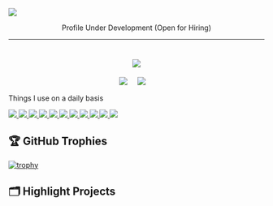 ![](https://komarev.com/ghpvc/?username=WebAdib&style=for-the-badge)
<!-- ================================================================================================================================================================ -->
<!-- <div align="center">
  <img src="https://github.com/Ileriayo/ileriayo/blob/master/images/header.gif" alt="header"/>
</div>
-->
<p align="center"> Profile Under Development (Open for Hiring)</p>
<hr>
<!-- ================================================================================================================================================================ -->


<!-- ================================================================================================================================================================ -->

<h1 align="center">
  <a href="https://git.io/typing-svg">
    <img src="https://readme-typing-svg.herokuapp.com/?lines=Hello,+There!+👋;I+am+Md+Adib+Khan....;Nice+to+meet+you!&center=true&size=30">
  </a>
</h1>
<p align="center">
  <a target="_blank"href="https://www.linkedin.com/in/md-adib-khan-94a539316/"><img src="https://img.shields.io/badge/linkedin-%230077B5.svg?&style=for-the-badge&logo=linkedin&logoColor=white" /></a>&nbsp;&nbsp;&nbsp;&nbsp;
  <a href="mailto:webadib@gmail.com"><img src="https://img.shields.io/badge/gmail-%23D14836.svg?&style=for-the-badge&logo=gmail&logoColor=white" /></a>&nbsp;&nbsp;&nbsp;&nbsp;
</p>
<!-- ================================================================================================================================================================ -->
Things I use on a daily basis

<p align="left">
  <a href="https://github.com/WebAdib/webadib">
<img  src="https://readme-components.vercel.app/api?component=logo&fill=black&logo=flutter&animation=pulse&svgfill=59c7f8">
</a>
  <a href="https://github.com/WebAdib/webadib">
<img  src="https://readme-components.vercel.app/api?component=logo&fill=black&logo=dart&svgfill=2d79c7">
</a>
  <a href="https://github.com/WebAdib/webadib">
<img  src="https://readme-components.vercel.app/api?component=logo&fill=black&logo=figma&svgfill=f25425">
</a>
  <a href="https://github.com/WebAdib/webadib">
<img  src="https://readme-components.vercel.app/api?component=logo&fill=black&logo=wordpress&svgfill=21759b">
</a>
  <a href="https://github.com/WebAdib/webadib">
<img  src="https://readme-components.vercel.app/api?component=logo&fill=black&logo=java&svgfill=f6851d">
</a>
<a href="https://github.com/WebAdib/webadib">
 <img  src="https://readme-components.vercel.app/api?component=logo&fill=black&logo=react&animation=spin&svgfill=15d8fe">  
 </a>
   <a href="https://github.com/WebAdib/webadib">
<img  src="https://readme-components.vercel.app/api?component=logo&fill=black&logo=typescript&svgfill=2d79c7">
</a>
 <a href="https://github.com/WebAdib/webadib">
 <img  src="https://readme-components.vercel.app/api?component=logo&fill=black&logo=node.js&svgfill=659b60">
</a>
<a href="https://github.com/WebAdib/webadib">
<img  src="https://readme-components.vercel.app/api?component=logo&fill=black&logo=javascript&svgfill=f6df1c">
</a>
<a href="https://github.com/WebAdib/webadib">
<img  src="https://readme-components.vercel.app/api?component=logo&fill=black&logo=CSS3&svgfill=028dd1">
</a>
<a href="https://github.com/WebAdib/webadib">
<img  src="https://readme-components.vercel.app/api?component=logo&fill=black&logo=github">
</a>
</p>

<!-- ================================================================================================================================================================ -->
<!-- <picture>
    <source media="(prefers-color-scheme: dark)" srcset="https://github-readme-stats-ouuan.vercel.app/api?username=webadib&theme=dark&show_icons=true">
    <img align="right" width="50%" src="https://github-readme-stats-ouuan.vercel.app/api?username=webadib&show_icons=true">
</picture> -->
<!-- ================================================================================================================================================================ -->
## 🏆 GitHub Trophies

[![trophy](https://github-profile-trophy.vercel.app/?username=webadib&theme=nord&column=7)](https://github.com/ryo-ma/github-profile-trophy)

## 🗂️ Highlight Projects

<!-- <a href="https://github.com/WebAdib/webadib">
  <img align="center" src="https://github-readme-stats.vercel.app/api/pin/?username=zhenye-na&repo=DA-RNN&show_icons=true&line_height=27&title_color=6aa6f8&text_color=8a919a&icon_color=6aa6f8&bg_color=22272e" alt="DA-RNN" />
</a>

<a href="https://github.com/WebAdib/webadib">
  <img align="center" src="https://github-readme-stats.vercel.app/api/pin/?username=zhenye-na&repo=crnn-pytorch&show_icons=true&line_height=27&title_color=6aa6f8&text_color=8a919a&icon_color=6aa6f8&bg_color=22272e" alt="crnn-pytorch" />
</a> -->
<!-- ================================================================================================================================================================ -->












<!--
**WebAdib/webadib** is a ✨ _special_ ✨ repository because its `README.md` (this file) appears on your GitHub profile.

Here are some ideas to get you started:

- 🔭 I’m currently working on ...
- 🌱 I’m currently learning ...
- 👯 I’m looking to collaborate on ...
- 🤔 I’m looking for help with ...
- 💬 Ask me about ...
- 📫 How to reach me: ...
- 😄 Pronouns: ...
- ⚡ Fun fact: ...
-->
